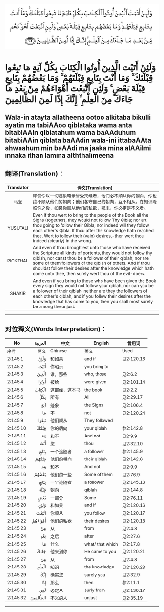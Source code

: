 ![002:145](images/002_145.gif)

#   وَلَئِنْ أَتَيْتَ الَّذِينَ أُوتُوا الْكِتَابَ بِكُلِّ آيَةٍ مَا تَبِعُوا قِبْلَتَكَ ۚ وَمَا أَنْتَ بِتَابِعٍ قِبْلَتَهُمْ ۚ وَمَا بَعْضُهُمْ بِتَابِعٍ قِبْلَةَ بَعْضٍ ۚ وَلَئِنِ اتَّبَعْتَ أَهْوَاءَهُمْ مِنْ بَعْدِ مَا جَاءَكَ مِنَ الْعِلْمِ ۙ إِنَّكَ إِذًا لَمِنَ الظَّالِمِينَ 

## Wala-in atayta allatheena ootoo alkitaba bikulli ayatin ma tabiAAoo qiblataka wama anta bitabiAAin qiblatahum wama baAAduhum bitabiAAin qiblata baAAdin wala-ini ittabaAAta ahwaahum min baAAdi ma jaaka mina alAAilmi innaka ithan lamina alththalimeena

## 翻译(Translation)：

| Translator | 译文(Translation)                                            |
|:----------:| ------------------------------------------------------------ |
| 马坚       | 即使你以一切迹象昭示曾受天经者，他们必不顺从你的朝向，你也绝不顺从他们的朝向；他们各守自己的朝向，互不相从。在知识降临你之後，如果你顺从他们的私欲，那末，你必定是不义者。 |
| YUSUFALI   | Even if thou wert to bring to the people of the Book all the Signs (together), they would not follow Thy Qibla; nor art thou going to follow their Qibla; nor indeed will they follow each other's Qibla. If thou after the knowledge hath reached thee, Wert to follow their (vain) desires,-then wert thou Indeed (clearly) in the wrong. |
| PICKTHAL   | And even if thou broughtest unto those who have received the Scripture all kinds of portents, they would not follow thy qiblah, nor canst thou be a follower of their qiblah; nor are some of them followers of the qiblah of others. And if thou shouldst follow their desires after the knowledge which hath come unto thee, then surely wert thou of the evil-doers. |
| SHAKIR     | And even if you bring to those who have been given the Book every sign they would not follow your qiblah, nor can you be a follower of their qiblah, neither are they the followers of each other's qiblah, and if you follow their desires after the knowledge that has come to you, then you shall most surely be among the unjust. |

---

## 对位释义(Words Interpretation)：

| No       |  العربية | 中文           | English          | 曾用词     |
| -------- | -------: | -------------- | ---------------- | ---------- |
| 序号     |     阿文 | Chinese        | 英文             | Used       |
| 2:145.1  |     وَلَئِنْ | 和如果         | and if           | 见2:120.16 |
| 2:145.2  |     أَتَيْتَ | 你昭示         | you bring to     |            |
| 2:145.3  |    الَّذِينَ | 谁，那些       | who, those       | 见2:6.2    |
| 2:145.4  |    أُوتُوا | 被给           | were given       | 见2:101.14 |
| 2:145.5  |   الْكِتَابَ | 这部经，这本书 | the book         | 见2:2.2    |
| 2:145.6  |      بِكُلِّ | 所有           | All              | 见2:29.17  |
| 2:145.7  |      آيَةٍ | 迹象           | the Signs        | 见2:106.4  |
| 2:145.8  |       مَا | 不             | not              | 见2:120.24 |
| 2:145.9  |    تَبِعُوا | 他们顺从       | They followed    |            |
| 2:145.10 |    قِبْلَتَكَ | 你的朝向       | your qiblah      | 参2:142.8  |
| 2:145.11 |      وَمَا | 和不           | And not          | 见2:9.9    |
| 2:145.12 |      أَنْتَ | 您             | thou             | 见2:32.10  |
| 2:145.13 |    بِتَابِعٍ | 一个追随者     | a follower       | 参2:145.9  |
| 2:145.14 |   قِبْلَتَهُمْ | 他们的朝向     | their qiblah     | 见2:142.8  |
| 2:145.15 |      وَمَا | 和不           | And not          | 见2:9.9    |
| 2:145.16 |    بَعْضُهُمْ | 他们的一些     | Some of them     | 见2:76.9   |
| 2:145.17 |    بِتَابِعٍ | 一个追随者     | a follower       | 见2:145.13 |
| 2:145.18 |     قِبْلَةَ | 朝向           | qiblah           | 见2:144.8  |
| 2:145.19 |      بَعْضٍ | 一部分         | Some             | 见2:76.11  |
| 2:145.20 |     وَلَئِنِ | 和如果         | and if           | 见2:120.16 |
| 2:145.21 |    اتَّبَعْتَ | 你顺从         | you follow       | 见2:120.17 |
| 2:145.22 |  أَهْوَاءَهُمْ | 他们的私欲     | their desires    | 见2:120.18 |
| 2:145.23 |       مِنْ | 从             | from             | 见2:4.8    |
| 2:145.24 |      بَعْدِ | 之后           | after            | 见2:27.6   |
| 2:145.25 |       مَا | 什么           | what/ that which | 见2:17.8   |
| 2:145.26 |     جَاءَكَ | 他来到你       | He came to you   | 见2:120.21 |
| 2:145.27 |       مِنَ | 从             | from             | 见2:4.8    |
| 2:145.28 |    الْعِلْمِ | 知识           | the knowledge    | 见2:120.23 |
| 2:145.29 |      إِنَّكَ | 确实您         | surely you       | 见2:32.9   |
| 2:145.30 |      إِذًا | 那么           | then             | 参2:11.1   |
| 2:145.31 |      لَمِنَ | 必定从         | surly from       | 见2:130.17 |
| 2:145.32 | الظَّالِمِينَ | 不义的人       | unjust           | 见2:35.19  |

---
